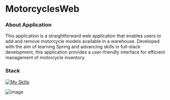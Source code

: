 # MotorcyclesWeb
### About Application
This application is a straightforward web application that enables users to add and remove motorcycle models available in a warehouse. Developed with the aim of learning Spring and advancing skills in full-stack development, this application provides a user-friendly interface for efficient management of motorcycle inventory.
### Stack
[![My Skills](https://skillicons.dev/icons?i=java,spring,mysql,angular,html,css,typescript,postman,maven&perline=20)](https://skillicons.dev)

![image](https://github.com/Green0x0y/MotorcyclesWeb/assets/66325429/85dd5e2a-8f3d-4748-a49e-03587498daef)
